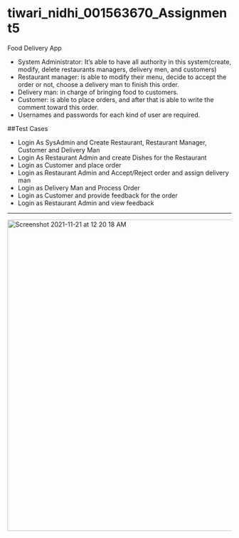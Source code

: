 # tiwari_nidhi_001563670_Assignment5
Food Delivery App
* System Administrator: It’s able to have all authority in this system(create, modify, delete restaurants managers, delivery men, and customers)
* Restaurant manager: is able to modify their menu, decide to accept the order or not, choose a delivery man to finish this order.
* Delivery man: in charge of bringing food to customers.
* Customer: is able to place orders, and after that is able to write the comment toward this order.
* Usernames and passwords for each kind of user are required.

##Test Cases
* Login As SysAdmin and Create Restaurant, Restaurant Manager, Customer and Delivery Man
* Login As Restaurant Admin and create Dishes for the Restaurant
* Login as Customer and place order
* Login as Restaurant Admin and Accept/Reject order and assign delivery man
* Login as Delivery Man and Process Order
* Login as Customer and provide feedback for the order
* Login as Restaurant Admin and view feedback


---
<img width="699" alt="Screenshot 2021-11-21 at 12 20 18 AM" src="https://user-images.githubusercontent.com/91212161/142750671-504a1f06-6984-44f8-9860-80bbf55751ed.png">
